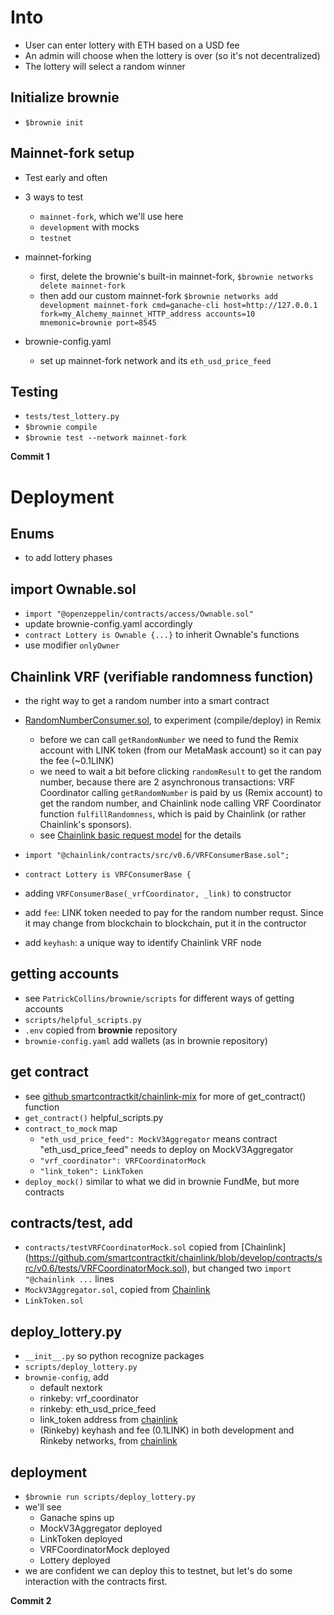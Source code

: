 # Into

- User can enter lottery with ETH based on a USD fee
- An admin will choose when the lottery is over (so it's not decentralized)
- The lottery will select a random winner

## Initialize brownie

- `$brownie init`

## Mainnet-fork setup

- Test early and often
- 3 ways to test

  - `mainnet-fork`, which we'll use here
  - `development` with mocks
  - `testnet`

- mainnet-forking

  - first, delete the brownie's built-in mainnet-fork, `$brownie networks delete mainnet-fork`
  - then add our custom mainnet-fork `$brownie networks add development mainnet-fork cmd=ganache-cli host=http://127.0.0.1 fork=my_Alchemy_mainnet_HTTP_address accounts=10 mnemonic=brownie port=8545`

- brownie-config.yaml

  - set up mainnet-fork network and its `eth_usd_price_feed`

## Testing

- `tests/test_lottery.py`
- `$brownie compile`
- `$brownie test --network mainnet-fork`

**Commit 1**

# Deployment

## Enums

- to add lottery phases

## import Ownable.sol

- `import "@openzeppelin/contracts/access/Ownable.sol"`
- update brownie-config.yaml accordingly
- `contract Lottery is Ownable {...}` to inherit Ownable's functions
- use modifier `onlyOwner`

## Chainlink VRF (verifiable randomness function)

- the right way to get a random number into a smart contract

- [RandomNumberConsumer.sol](https://docs.chain.link/docs/get-a-random-number/), to experiment (compile/deploy) in Remix

  - before we can call `getRandomNumber` we need to fund the Remix account with LINK token (from our MetaMask account) so it can pay the fee (~0.1LINK)
  - we need to wait a bit before clicking `randomResult` to get the random number, because there are 2 asynchronous transactions: VRF Coordinator calling `getRandomNumber` is paid by us (Remix account) to get the random number, and Chainlink node calling VRF Coordinator function `fulfillRandomness`, which is paid by Chainlink (or rather Chainlink's sponsors).
  - see [Chainlink basic request model](https://docs.chain.link/docs/architecture-request-model/) for the details

- `import "@chainlink/contracts/src/v0.6/VRFConsumerBase.sol";`
- `contract Lottery is VRFConsumerBase {`
- adding `VRFConsumerBase(_vrfCoordinator, _link)` to constructor
- add `fee`: LINK token needed to pay for the random number requst. Since it may change from blockchain to blockchain, put it in the contructor
- add `keyhash`: a unique way to identify Chainlink VRF node

## getting accounts

- see `PatrickCollins/brownie/scripts` for different ways of getting accounts
- `scripts/helpful_scripts.py`
- `.env` copied from **brownie** repository
- `brownie-config.yaml` add wallets (as in brownie repository)

## get contract

- see [github smartcontractkit/chainlink-mix](https://github.com/smartcontractkit/chainlink-mix/blob/master/scripts/helpful_scripts.py) for more of get_contract() function
- `get_contract()` helpful_scripts.py
- `contract_to_mock` map
  - `"eth_usd_price_feed": MockV3Aggregator` means contract "eth_usd_price_feed" needs to deploy on MockV3Aggregator
  - `"vrf_coordinator": VRFCoordinatorMock`
  - `"link_token": LinkToken`
- `deploy_mock()` similar to what we did in brownie FundMe, but more contracts

## contracts/test, add

- `contracts/testVRFCoordinatorMock.sol` copied from [Chainlink] (https://github.com/smartcontractkit/chainlink/blob/develop/contracts/src/v0.6/tests/VRFCoordinatorMock.sol), but changed two `import "@chainlink ...` lines
- `MockV3Aggregator.sol`, copied from [Chainlink](https://github.com/smartcontractkit/chainlink/blob/develop/contracts/src/v0.6/tests/MockV3Aggregator.sol)
- `LinkToken.sol`

## deploy_lottery.py

- `__init__.py` so python recognize packages
- `scripts/deploy_lottery.py`
- `brownie-config`, add
  - default nextork
  - rinkeby: vrf_coordinator
  - rinkeby: eth_usd_price_feed
  - link_token address from [chainlink](https://docs.chain.link/docs/link-token-contracts/)
  - (Rinkeby) keyhash and fee (0.1LINK) in both development and Rinkeby networks, from [chainlink](https://docs.chain.link/docs/vrf-contracts/)

## deployment

- `$brownie run scripts/deploy_lottery.py`
- we'll see
  - Ganache spins up
  - MockV3Aggregator deployed
  - LinkToken deployed
  - VRFCoordinatorMock deployed
  - Lottery deployed
- we are confident we can deploy this to testnet, but let's do some interaction with the contracts first.

**Commit 2**
